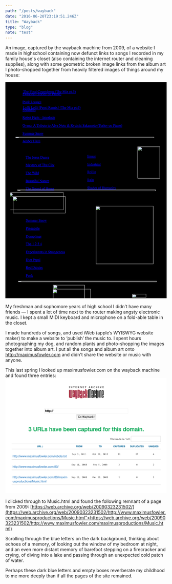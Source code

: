 ```yaml
---
path: "/posts/wayback"
date: "2016-06-20T23:19:51.246Z"
title: "Wayback"
type: "blog"
note: "test"
---
```

An image, captured by the wayback machine from 2009,
of a website I made in highschool containing
now defunct links to songs I recorded in my family house's
closet (also containing the internet router and cleaning supplies),
along with some
geometric broken image links from the album art I photo-shopped together from
heavily filtered images of things around my house:


[![remnant.png](img/remnant.png)](https://web.archive.org/web/20090323231502/http://www.maximusfowler.com/maximusproductions/Music.html)

My freshman and sophomore years of high school I didn’t have many friends &mdash; I spent a lot of time next to
the router making angsty electronic music. I kept a small MIDI keyboard and microphone on a fold-able table in
the closet.

I made hundreds of songs, and used iWeb (apple’s WYISWYG website maker) to make a website to ‘publish’ the
music to. I spent hours photographing my dog, and random plants and photo-shopping the images together into
album art. I put all the songs and album art onto <a href="http://maximusfowler.com">http://maximusfowler.com</a> and
didn’t share the website or music with anyone.

This last spring I looked up maximusfowler.com on the wayback machine and found three entries:
![wayback.png](img/wayback.png)

I clicked through to Music.html and found the following remnant of a page from 2009: 
[https://web.archive.org/web/20090323231502/](https://web.archive.org/web/20090323231502/http://www.maximusfowler.com/maximusproductions/Music.html">https://web.archive.org/web/20090323231502/http://www.maximusfowler.com/maximusproductions/Music.html)

Scrolling through the blue letters on the dark background, thinking about echoes of a memory, of looking out
the window of my bedroom at night, and an even more distant memory of barefoot stepping on a firecracker and
crying, of diving into a lake and passing through an unexpected cold patch of water.

Perhaps these dark blue letters and empty boxes reverberate my childhood to me more deeply than if all the
pages of the site remained.
